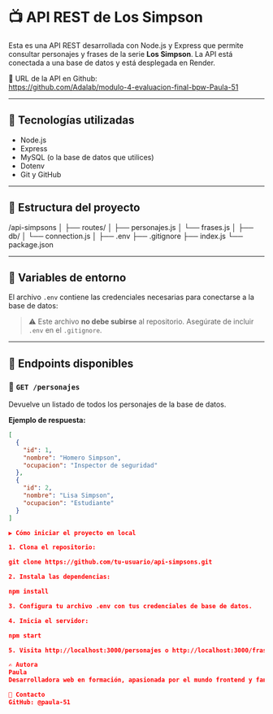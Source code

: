 # 📺 API REST de Los Simpson

Esta es una API REST desarrollada con Node.js y Express que permite consultar personajes y frases de la serie **Los Simpson**. La API está conectada a una base de datos y está desplegada en Render.

🔗 URL de la API en Github:  
https://github.com/Adalab/modulo-4-evaluacion-final-bpw-Paula-51

---

## 🚀 Tecnologías utilizadas

- Node.js
- Express
- MySQL (o la base de datos que utilices)
- Dotenv
- Git y GitHub

---

## 📂 Estructura del proyecto

/api-simpsons
│
├── routes/
│ ├── personajes.js
│ └── frases.js
│
├── db/
│ └── connection.js
│
├── .env
├── .gitignore
├── index.js
└── package.json

---

## 🔐 Variables de entorno

El archivo `.env` contiene las credenciales necesarias para conectarse a la base de datos:

> ⚠️ Este archivo **no debe subirse** al repositorio. Asegúrate de incluir `.env` en el `.gitignore`.

---

## 📌 Endpoints disponibles

### 🔸 `GET /personajes`

Devuelve un listado de todos los personajes de la base de datos.

**Ejemplo de respuesta:**

```json
[
  {
    "id": 1,
    "nombre": "Homero Simpson",
    "ocupacion": "Inspector de seguridad"
  },
  {
    "id": 2,
    "nombre": "Lisa Simpson",
    "ocupacion": "Estudiante"
  }
]

▶️ Cómo iniciar el proyecto en local

1. Clona el repositorio:

git clone https://github.com/tu-usuario/api-simpsons.git

2. Instala las dependencias:

npm install

3. Configura tu archivo .env con tus credenciales de base de datos.

4. Inicia el servidor:

npm start

5. Visita http://localhost:3000/personajes o http://localhost:3000/frases.

✍️ Autora
Paula
Desarrolladora web en formación, apasionada por el mundo frontend y fan de Los Simpson.

📮 Contacto
GitHub: @paula-51


```
